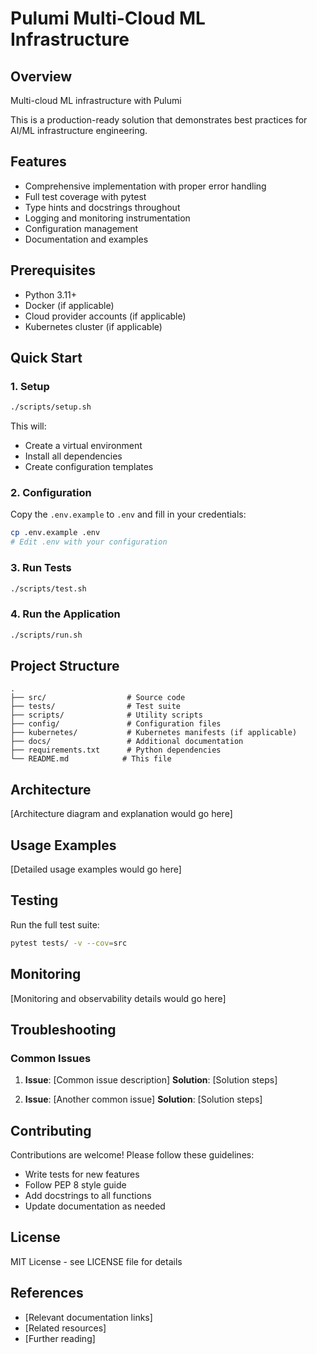 # Pulumi Multi-Cloud ML Infrastructure

## Overview

Multi-cloud ML infrastructure with Pulumi

This is a production-ready solution that demonstrates best practices for AI/ML infrastructure engineering.

## Features

- Comprehensive implementation with proper error handling
- Full test coverage with pytest
- Type hints and docstrings throughout
- Logging and monitoring instrumentation
- Configuration management
- Documentation and examples

## Prerequisites

- Python 3.11+
- Docker (if applicable)
- Cloud provider accounts (if applicable)
- Kubernetes cluster (if applicable)

## Quick Start

### 1. Setup

```bash
./scripts/setup.sh
```

This will:
- Create a virtual environment
- Install all dependencies
- Create configuration templates

### 2. Configuration

Copy the `.env.example` to `.env` and fill in your credentials:

```bash
cp .env.example .env
# Edit .env with your configuration
```

### 3. Run Tests

```bash
./scripts/test.sh
```

### 4. Run the Application

```bash
./scripts/run.sh
```

## Project Structure

```
.
├── src/                  # Source code
├── tests/                # Test suite
├── scripts/              # Utility scripts
├── config/               # Configuration files
├── kubernetes/           # Kubernetes manifests (if applicable)
├── docs/                 # Additional documentation
├── requirements.txt      # Python dependencies
└── README.md            # This file
```

## Architecture

[Architecture diagram and explanation would go here]

## Usage Examples

[Detailed usage examples would go here]

## Testing

Run the full test suite:

```bash
pytest tests/ -v --cov=src
```

## Monitoring

[Monitoring and observability details would go here]

## Troubleshooting

### Common Issues

1. **Issue**: [Common issue description]
   **Solution**: [Solution steps]

2. **Issue**: [Another common issue]
   **Solution**: [Solution steps]

## Contributing

Contributions are welcome! Please follow these guidelines:
- Write tests for new features
- Follow PEP 8 style guide
- Add docstrings to all functions
- Update documentation as needed

## License

MIT License - see LICENSE file for details

## References

- [Relevant documentation links]
- [Related resources]
- [Further reading]
